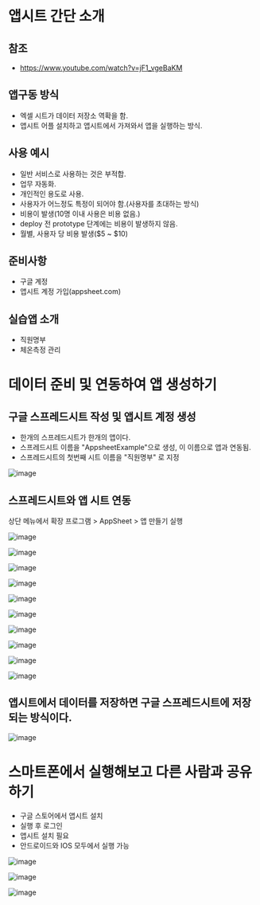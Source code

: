 # 앱시트 간단 소개
## 참조
- https://www.youtube.com/watch?v=jF1_vgeBaKM

## 앱구동 방식
- 엑셀 시트가 데이터 저장소 역확을 함.
- 앱시트 어플 설치하고 앱시트에서 가져와서 앱을 실행하는 방식.

## 사용 예시
- 일반 서비스로 사용하는 것은 부적합.
- 업무 자동화.
- 개인적인 용도로 사용.
- 사용자가 어느정도 특정이 되어야 함.(사용자를 초대하는 방식)
- 비용이 발생(10명 이내 사용은 비용 없음.)
- deploy 전 prototype 단계에는 비용이 발생하지 않음.
- 월별, 사용자 당 비용 발생($5 ~ $10)

## 준비사항
- 구글 계정
- 앱시트 계정 가입(appsheet.com)

## 실습앱 소개
- 직원명부
- 체온측정 관리

# 데이터 준비 및 연동하여 앱 생성하기
## 구글 스프레드시트 작성 및 앱시트 계정 생성
- 한개의 스프레드시트가 한개의 앱이다.
- 스프레드시트 이름을 "AppsheetExample"으로 생성, 이 이름으로 앱과 연동됨.
- 스프레드시트의 첫번째 시트 이름을 "직원명부" 로 지정

![image](https://user-images.githubusercontent.com/102650331/174446877-5ad9534a-1afa-4db1-b69a-f39e1cdb31bb.png)

## 스프레드시트와 앱 시트 연동
상단 메뉴에서 확장 프로그램  > AppSheet > 앱 만들기 실행

![image](https://user-images.githubusercontent.com/102650331/174446995-8030ab5c-9cc2-425a-af54-135cc46ccebc.png)

![image](https://user-images.githubusercontent.com/102650331/174447078-ca7354b3-a5a4-457a-8c19-2cb64fc9da75.png)

![image](https://user-images.githubusercontent.com/102650331/174447184-48c995ec-487b-4e2a-a65e-52c77c4fc3ed.png)

![image](https://user-images.githubusercontent.com/102650331/174447191-862f09b5-ecd3-4649-a4eb-aab848b4e695.png)

![image](https://user-images.githubusercontent.com/102650331/174447225-1265e569-05d6-421e-88c7-9a40f0642f25.png)

![image](https://user-images.githubusercontent.com/102650331/174447235-649e902b-08f8-476f-b611-7bd4949b24c9.png)

![image](https://user-images.githubusercontent.com/102650331/174447292-2ec221fb-156b-44ed-8ead-f42457dedbcf.png)

![image](https://user-images.githubusercontent.com/102650331/174447298-700d9a48-a5a8-492e-bd9d-62449a53b2ea.png)

![image](https://user-images.githubusercontent.com/102650331/174447531-1fc70867-082f-4106-8584-cd735dc61f3b.png)

![image](https://user-images.githubusercontent.com/102650331/174447540-92fae863-a17d-44de-be16-a8d02cc8c307.png)

## 앱시트에서 데이터를 저장하면 구글 스프레드시트에 저장되는 방식이다.
![image](https://user-images.githubusercontent.com/102650331/174447629-8c00c272-1828-42eb-b8e4-03159d686488.png)


# 스마트폰에서 실행해보고 다른 사람과 공유하기
- 구글 스토어에서 앱시트 설치
- 실행 후 로그인
- 앱시트 설치 필요
- 안드로이드와 IOS 모두에서 실행 가능

![image](https://user-images.githubusercontent.com/102650331/174447969-d968caae-e34c-448b-931e-8ae6fc2b2ab3.png)

![image](https://user-images.githubusercontent.com/102650331/174448146-fde86742-30de-4e4d-9729-ad77a074e083.png)

![image](https://user-images.githubusercontent.com/102650331/174448162-1693a362-5340-42fb-8077-3c94b9801396.png)





